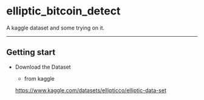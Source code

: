 # elliptic_bitcoin_detect
A kaggle dataset and some trying on it.

-------
## Getting start

- Download the Dataset
  - from kaggle
  
  https://www.kaggle.com/datasets/ellipticco/elliptic-data-set
